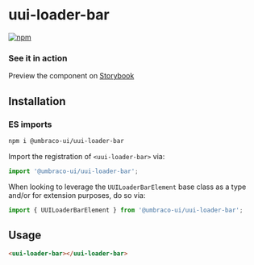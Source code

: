 # uui-loader-bar

[![npm](https://img.shields.io/npm/v/@umbraco-ui/uui-loader-bar?logoColor=%231B264F)](https://www.npmjs.com/package/@umbraco-ui/uui-loader-bar)

### See it in action

Preview the component on [Storybook](http://localhost:6006/?path=/story/uui-loader-bar)

## Installation

### ES imports

```zsh
npm i @umbraco-ui/uui-loader-bar
```

Import the registration of `<uui-loader-bar>` via:

```javascript
import '@umbraco-ui/uui-loader-bar';
```

When looking to leverage the `UUILoaderBarElement` base class as a type and/or for extension purposes, do so via:

```javascript
import { UUILoaderBarElement } from '@umbraco-ui/uui-loader-bar';
```

## Usage

```html
<uui-loader-bar></uui-loader-bar>
```
